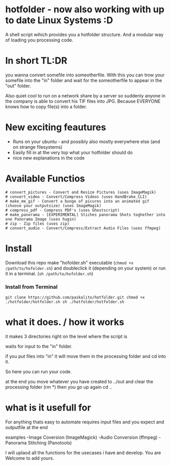 # hotfolder - now also working with up to date Linux Systems :D
A shell script wihich provides you a hotfolder structure. And a modular way of loading you processing code.




# In short TL:DR

you wanna convert somefile into someotherfile.
With this you can trow your somefile into the "in" folder and wait for the someotherfile to appear in the "out" folder.

Also quiet cool to run on a network share by a server so suddenly anyone in the company is able to convert his TIF files into JPG.
Because EVERYONE knows how to copy file(s) into a folder.



# New exciting feautures
- Runs on your ubuntu - and possibly also mostly everywhere else (and on strange filesystems)
- Easily fill in at the very top what your hotfolder should do
- nice new explanations in the code

# Available Functios

```
# convert_pictures - Convert and Resize Pictures (uses ImageMagik)
# convert_video - Convert/Compress Videos (uses HandBrake_CLI)
# make_me_gif - Convert a bunge of picures into an animated gif (choose your outputsize) (uses ImageMagik)
# compress_pdf - Compress PDF's (uses Ghostscript)
# make_panorama - [EXPERIMENTAL] Stiches panorama Shots toghether into one Panorama Image (uses hugin)
# zip - Zip files (uses zip)
# convert_audio - Convert/Compress/Extract Audio Files (uses ffmpeg)
```


# Install

Download this repo
make "hofolder.sh" executable (`chmod +x /path/to/hofolder.sh`) and doubleclick it (depending on your system)
or run it in a terminal. (`sh /path/to/hofolder.sh`)


### Install from Terminal

``
git clone https://github.com/paskalito/hotfolder.git
chmod +x ./hotfolder/hotfolder.sh
sh ./hotfolder/hotfolder.sh
``

# what it does. / how it works

it makes 3 directories right on the level where the script is

waits for input to the "in" folder.

if you put files into "in" it will move them in the processing folder and cd into it.

So here you can run your code.

at the end you move whatever you have created to ../out
and clear the processing folder (rm *)
then you go up again
cd ..

# what is it usefull for

For anything thats easy to automate requires input files and you expect and outputfile at the end

examples
-Image Coversion (ImageMagick)
-Audio Conversion (ffmpeg)
-Panorama Stitching (Panotools)

I will uplaod all the functions for the usecases i have and develop.
You are Welcome to add yours.



